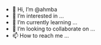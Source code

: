 - 👋 Hi, I’m @ahmba
- 👀 I’m interested in ...
- 🌱 I’m currently learning ...
- 💞️ I’m looking to collaborate on ...
- 📫 How to reach me ...

<!---
ahmba/ahmba is a ✨ special ✨ repository because its `README.md` (this file) appears on your GitHub profile.
You can click the Preview link to take a look at your changes.
--->










